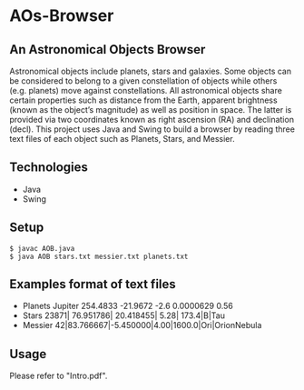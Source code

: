 # AOs-Browser
## An Astronomical Objects Browser
Astronomical objects include planets, stars and galaxies. Some objects can be considered to belong to a given constellation of objects while others (e.g. planets) move against constellations. All astronomical objects share certain properties such as distance from the Earth, apparent brightness (known as the object’s magnitude) as well as position in space. The latter is provided via two coordinates known as right ascension (RA) and declination (decl).
This project uses Java and Swing to build a browser by reading three text files of each object such as Planets, Stars, and Messier.

## Technologies
* Java
* Swing

## Setup
```
$ javac AOB.java
$ java AOB stars.txt messier.txt planets.txt
```

## Examples format of text files
* Planets
Jupiter 254.4833 -21.9672 -2.6 0.0000629 0.56
* Stars
23871| 76.951786| 20.418455| 5.28| 173.4|B|Tau
* Messier
42|83.766667|-5.450000|4.00|1600.0|Ori|OrionNebula

## Usage
Please refer to "Intro.pdf".
